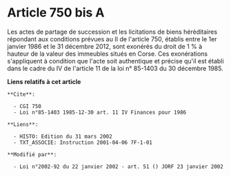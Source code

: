 # Article 750 bis A

Les actes de partage de succession et les licitations de biens héréditaires répondant aux conditions prévues au II de
l'article 750, établis entre le 1er janvier 1986 et le 31 décembre 2012, sont exonérés du droit de 1 % à hauteur de la valeur
des immeubles situés en Corse. Ces exonérations s'appliquent à condition que l'acte soit authentique et précise qu'il est
établi dans le cadre du IV de l'article 11 de la loi n° 85-1403 du 30 décembre 1985.

**Liens relatifs à cet article**

	**Cite**:

	  - CGI 750
	  - Loi n°85-1403 1985-12-30 art. 11 IV Finances pour 1986

	**Liens**:

	  - HISTO: Edition du 31 mars 2002
	  - TXT_ASSOCIE: Instruction 2001-04-06 7F-1-01

	**Modifié par**:

	  - Loi n°2002-92 du 22 janvier 2002 - art. 51 () JORF 23 janvier 2002

